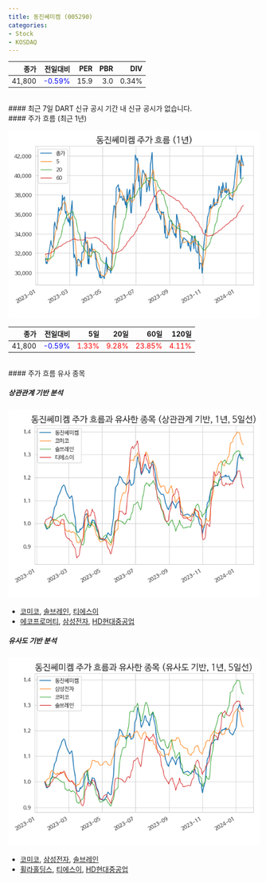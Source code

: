 ```yaml
---
title: 동진쎄미켐 (005290)
categories:
- Stock
- KOSDAQ
---
```


|종가|전일대비|PER|PBR|DIV|
|---:|-------:|--:|--:|--:|
|41,800|<span style="color: blue">-0.59%</span>|15.9|3.0|0.34%|

<!-- more -->

<br>
#### 최근 7일 DART 신규 공시
기간 내 신규 공시가 없습니다.

<br>
#### 주가 흐름 (최근 1년)

![005290](/assets/images/stock/005290.png)

|종가|전일대비|5일|20일|60일|120일|
|---:|-------:|--:|---:|---:|----:|
|41,800|<span style="color: blue">-0.59%</span>|<span style="color: red">1.33%</span>|<span style="color: red">9.28%</span>|<span style="color: red">23.85%</span>|<span style="color: red">4.11%</span>|

<br>
#### 주가 흐름 유사 종목

##### 상관관계 기반 분석

![005290](/assets/images/stock/005290_corr.png)
- [코미코](/183300/), [솔브레인](/357780/), [티에스이](/131290/)
- [에코프로머티](/450080/), [삼성전자](/005930/), [HD현대중공업](/329180/)

##### 유사도 기반 분석

![005290](/assets/images/stock/005290_sim.png)
- [코미코](/183300/), [삼성전자](/005930/), [솔브레인](/357780/)
- [휠라홀딩스](/081660/), [티에스이](/131290/), [HD현대중공업](/329180/)